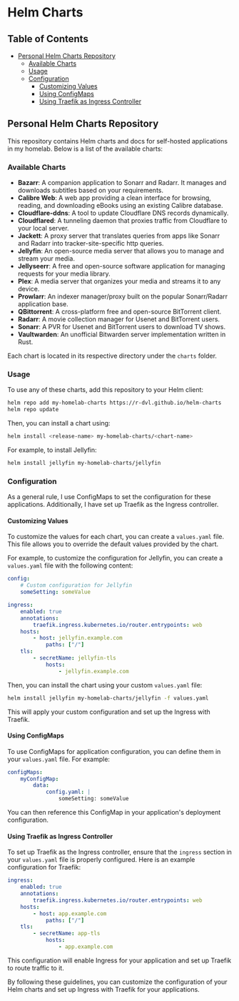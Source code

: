 # Helm Charts
## Table of Contents

- [Personal Helm Charts Repository](#personal-helm-charts-repository)
    - [Available Charts](#available-charts)
    - [Usage](#usage)
    - [Configuration](#configuration)
        - [Customizing Values](#customizing-values)
        - [Using ConfigMaps](#using-configmaps)
        - [Using Traefik as Ingress Controller](#using-traefik-as-ingress-controller)

## Personal Helm Charts Repository

This repository contains Helm charts and docs for self-hosted applications in my homelab. Below is a list of the available charts:

### Available Charts

- **Bazarr**: A companion application to Sonarr and Radarr. It manages and downloads subtitles based on your requirements.
- **Calibre Web**: A web app providing a clean interface for browsing, reading, and downloading eBooks using an existing Calibre database.
- **Cloudflare-ddns**: A tool to update Cloudflare DNS records dynamically.
- **Cloudflared**: A tunneling daemon that proxies traffic from Cloudflare to your local server.
- **Jackett**: A proxy server that translates queries from apps like Sonarr and Radarr into tracker-site-specific http queries.
- **Jellyfin**: An open-source media server that allows you to manage and stream your media.
- **Jellyseerr**: A free and open-source software application for managing requests for your media library.
- **Plex**: A media server that organizes your media and streams it to any device.
- **Prowlarr**: An indexer manager/proxy built on the popular Sonarr/Radarr application base.
- **QBittorrent**: A cross-platform free and open-source BitTorrent client.
- **Radarr**: A movie collection manager for Usenet and BitTorrent users.
- **Sonarr**: A PVR for Usenet and BitTorrent users to download TV shows.
- **Vaultwarden**: An unofficial Bitwarden server implementation written in Rust.

Each chart is located in its respective directory under the `charts` folder.

### Usage

To use any of these charts, add this repository to your Helm client:

```sh
helm repo add my-homelab-charts https://r-dvl.github.io/helm-charts
helm repo update
```

Then, you can install a chart using:

```sh
helm install <release-name> my-homelab-charts/<chart-name>
```

For example, to install Jellyfin:

```sh
helm install jellyfin my-homelab-charts/jellyfin
```

### Configuration

As a general rule, I use ConfigMaps to set the configuration for these applications. Additionally, I have set up Traefik as the Ingress controller.

#### Customizing Values

To customize the values for each chart, you can create a `values.yaml` file. This file allows you to override the default values provided by the chart.

For example, to customize the configuration for Jellyfin, you can create a `values.yaml` file with the following content:

```yaml
config:
    # Custom configuration for Jellyfin
    someSetting: someValue

ingress:
    enabled: true
    annotations:
        traefik.ingress.kubernetes.io/router.entrypoints: web
    hosts:
        - host: jellyfin.example.com
            paths: ["/"]
    tls:
        - secretName: jellyfin-tls
            hosts:
                - jellyfin.example.com
```

Then, you can install the chart using your custom `values.yaml` file:

```sh
helm install jellyfin my-homelab-charts/jellyfin -f values.yaml
```

This will apply your custom configuration and set up the Ingress with Traefik.

#### Using ConfigMaps

To use ConfigMaps for application configuration, you can define them in your `values.yaml` file. For example:

```yaml
configMaps:
    myConfigMap:
        data:
            config.yaml: |
                someSetting: someValue
```

You can then reference this ConfigMap in your application's deployment configuration.

#### Using Traefik as Ingress Controller

To set up Traefik as the Ingress controller, ensure that the `ingress` section in your `values.yaml` file is properly configured. Here is an example configuration for Traefik:

```yaml
ingress:
    enabled: true
    annotations:
        traefik.ingress.kubernetes.io/router.entrypoints: web
    hosts:
        - host: app.example.com
            paths: ["/"]
    tls:
        - secretName: app-tls
            hosts:
                - app.example.com
```

This configuration will enable Ingress for your application and set up Traefik to route traffic to it.

By following these guidelines, you can customize the configuration of your Helm charts and set up Ingress with Traefik for your applications.
